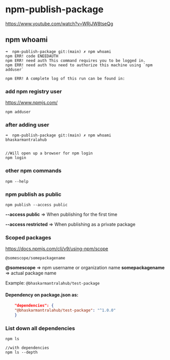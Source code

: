 # npm-publish-package

https://www.youtube.com/watch?v=WRjJW8tseQg

## npm whoami

```
➜  npm-publish-package git:(main) ✗ npm whoami
npm ERR! code ENEEDAUTH
npm ERR! need auth This command requires you to be logged in.
npm ERR! need auth You need to authorize this machine using `npm adduser`

npm ERR! A complete log of this run can be found in:
```

### add npm registry user

https://www.npmjs.com/

```
npm adduser
```
### after adding user

```
➜  npm-publish-package git:(main) ✗ npm whoami           
bhaskarmantralahub
```

```npm 

//Will open up a browser for npm login
npm login

```

### other npm commands

```npm
npm --help
```

### npm publish as public

```npm
npm publish --access public
```

**--access public** => When publishing for the first time

**--access restricted** => When publishing as a private package


### Scoped packages

https://docs.npmjs.com/cli/v9/using-npm/scope

```text
@somescope/somepackagename
```
**@somescope** => npm username or organization name
**somepackagename** => actual package name

Example: `@bhaskarmantralahub/test-package`


#### Dependency on package.json as:

```json
    "dependencies": {
    "@bhaskarmantralahub/test-package": "^1.0.0"
    }
```

### List down all dependencies

```npm
npm ls 

//with dependencies
npm ls --depth
```



